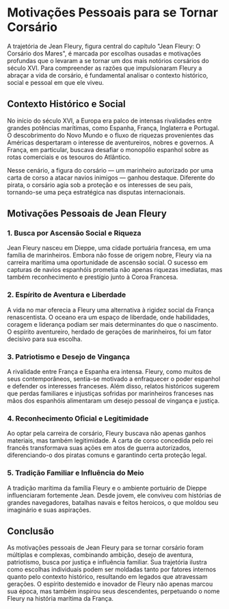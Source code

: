 # Motivações Pessoais para se Tornar Corsário

A trajetória de Jean Fleury, figura central do capítulo "Jean Fleury: O Corsário dos Mares", é marcada por escolhas ousadas e motivações profundas que o levaram a se tornar um dos mais notórios corsários do século XVI. Para compreender as razões que impulsionaram Fleury a abraçar a vida de corsário, é fundamental analisar o contexto histórico, social e pessoal em que ele viveu.

## Contexto Histórico e Social

No início do século XVI, a Europa era palco de intensas rivalidades entre grandes potências marítimas, como Espanha, França, Inglaterra e Portugal. O descobrimento do Novo Mundo e o fluxo de riquezas provenientes das Américas despertaram o interesse de aventureiros, nobres e governos. A França, em particular, buscava desafiar o monopólio espanhol sobre as rotas comerciais e os tesouros do Atlântico.

Nesse cenário, a figura do corsário — um marinheiro autorizado por uma carta de corso a atacar navios inimigos — ganhou destaque. Diferente do pirata, o corsário agia sob a proteção e os interesses de seu país, tornando-se uma peça estratégica nas disputas internacionais.

## Motivações Pessoais de Jean Fleury

### 1. **Busca por Ascensão Social e Riqueza**

Jean Fleury nasceu em Dieppe, uma cidade portuária francesa, em uma família de marinheiros. Embora não fosse de origem nobre, Fleury via na carreira marítima uma oportunidade de ascensão social. O sucesso em capturas de navios espanhóis prometia não apenas riquezas imediatas, mas também reconhecimento e prestígio junto à Coroa Francesa.

### 2. **Espírito de Aventura e Liberdade**

A vida no mar oferecia a Fleury uma alternativa à rigidez social da França renascentista. O oceano era um espaço de liberdade, onde habilidades, coragem e liderança podiam ser mais determinantes do que o nascimento. O espírito aventureiro, herdado de gerações de marinheiros, foi um fator decisivo para sua escolha.

### 3. **Patriotismo e Desejo de Vingança**

A rivalidade entre França e Espanha era intensa. Fleury, como muitos de seus contemporâneos, sentia-se motivado a enfraquecer o poder espanhol e defender os interesses franceses. Além disso, relatos históricos sugerem que perdas familiares e injustiças sofridas por marinheiros franceses nas mãos dos espanhóis alimentaram um desejo pessoal de vingança e justiça.

### 4. **Reconhecimento Oficial e Legitimidade**

Ao optar pela carreira de corsário, Fleury buscava não apenas ganhos materiais, mas também legitimidade. A carta de corso concedida pelo rei francês transformava suas ações em atos de guerra autorizados, diferenciando-o dos piratas comuns e garantindo certa proteção legal.

### 5. **Tradição Familiar e Influência do Meio**

A tradição marítima da família Fleury e o ambiente portuário de Dieppe influenciaram fortemente Jean. Desde jovem, ele conviveu com histórias de grandes navegadores, batalhas navais e feitos heroicos, o que moldou seu imaginário e suas aspirações.

## Conclusão

As motivações pessoais de Jean Fleury para se tornar corsário foram múltiplas e complexas, combinando ambição, desejo de aventura, patriotismo, busca por justiça e influência familiar. Sua trajetória ilustra como escolhas individuais podem ser moldadas tanto por fatores internos quanto pelo contexto histórico, resultando em legados que atravessam gerações. O espírito destemido e inovador de Fleury não apenas marcou sua época, mas também inspirou seus descendentes, perpetuando o nome Fleury na história marítima da França.